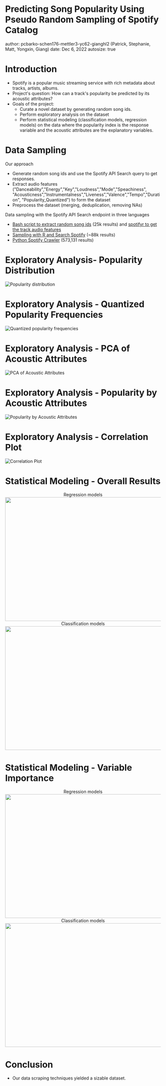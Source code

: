 Predicting Song Popularity Using Pseudo Random Sampling of Spotify Catalog
========================================================
author: pcbarko-schen176-mettler3-yc62-gianghl2 (Patrick, Stephanie, Matt, Yongxin, Giang)
date: Dec 6, 2022
autosize: true


Introduction
========================================================
- Spotify is a popular music streaming service with rich metadata about tracks, artists, albums.
- Project's question: How can a track's popularity be predicted by its acoustic attributes?
- Goals of the project:
  + Curate a novel dataset by generating random song ids.
  + Perform exploratory analysis on the dataset
  + Perform statistical modeling (classification models, regression models) on the data where the popularity index is the
  response variable and the acoustic attributes are the explanatory variables.


Data Sampling
========================================================
Our approach
- Generate random song ids and use the Spotify API Search query to get responses.
- Extract audio features ("Danceability","Energy","Key","Loudness","Mode","Speachiness",
"Acousticness","Instrumentalness","Liveness","Valence","Tempo","Duration",
"Popularity_Quantized") to form the dataset
- Preprocess the dataset (merging, deduplication, removing NAs)

Data sampling with the Spotify API Search endpoint in three languages
- [Bash script to extract random song ids](https://github.com/illinois-stat447/fa22-prj-pcbarko-schen176--mettler3-yc62-gianghl2/blob/main/Old_Analysis/spotify_scraping.sh) (25k results) and [spotifyr to get the track audio features](https://github.com/illinois-stat447/fa22-prj-pcbarko-schen176--mettler3-yc62-gianghl2/blob/main/Old_Analysis/track_features_25k.R)
- [Sampling with R and Search Spotify](https://github.com/illinois-stat447/fa22-prj-pcbarko-schen176--mettler3-yc62-gianghl2/blob/main/Old_Analysis/Sampling_Using_SearchSpotify.R) (~88k results)
- [Python Spotify Crawler](https://github.com/illinois-stat447/fa22-prj-pcbarko-schen176--mettler3-yc62-gianghl2/blob/main/Old_Analysis/Use%20Python%20to%20get%20Spotify%20Data) (573,131 results)

Exploratory Analysis- Popularity Distribution
========================================================
![Popularity distribution](https://raw.githubusercontent.com/illinois-stat447/fa22-prj-pcbarko-schen176--mettler3-yc62-gianghl2/main/Final_Project/Descriptive%20Plots/image001.png)

Exploratory Analysis - Quantized Popularity Frequencies
========================================================
![Quantized popularity frequencies](https://raw.githubusercontent.com/illinois-stat447/fa22-prj-pcbarko-schen176--mettler3-yc62-gianghl2/main/Final_Project/Descriptive%20Plots/image002.png)

Exploratory Analysis - PCA of Acoustic Attributes
========================================================
![PCA of Acoustic Attributes](https://raw.githubusercontent.com/illinois-stat447/fa22-prj-pcbarko-schen176--mettler3-yc62-gianghl2/main/Final_Project/Descriptive%20Plots/image003.png)

Exploratory Analysis - Popularity by Acoustic Attributes
========================================================
![Popularity by Acoustic Attributes](https://raw.githubusercontent.com/illinois-stat447/fa22-prj-pcbarko-schen176--mettler3-yc62-gianghl2/main/Final_Project/Descriptive%20Plots/image004.png)

Exploratory Analysis - Correlation Plot
========================================================
![Correlation Plot](https://raw.githubusercontent.com/illinois-stat447/fa22-prj-pcbarko-schen176--mettler3-yc62-gianghl2/main/Final_Project/Descriptive%20Plots/image005.png)


Statistical Modeling - Overall Results
========================================================

<div align="center"> Regression models </div>
<div align="center">
<img src="https://raw.githubusercontent.com/illinois-stat447/fa22-prj-pcbarko-schen176--mettler3-yc62-gianghl2/main/Final_Project/reg_summary.png" width=600 height=400>
</div>

<div align="center"> Classification models </div>
<div align="center">
<img src="https://raw.githubusercontent.com/illinois-stat447/fa22-prj-pcbarko-schen176--mettler3-yc62-gianghl2/main/Final_Project/cl_summary.png" width=600 height=400>
</div>


Statistical Modeling - Variable Importance
========================================================
<div align="center"> Regression models </div>
<div align="center">
<img src="https://raw.githubusercontent.com/illinois-stat447/fa22-prj-pcbarko-schen176--mettler3-yc62-gianghl2/main/Final_Project/rf_reg_varimp.png" width=600 height=400>
</div>

<div align="center"> Classification models </div>
<div align="center">
<img src="https://raw.githubusercontent.com/illinois-stat447/fa22-prj-pcbarko-schen176--mettler3-yc62-gianghl2/main/Final_Project/rf_cl_varimp.png" width=600 height=400>
</div>

Conclusion
========================================================
- Our data scraping techniques yielded a sizable dataset.
